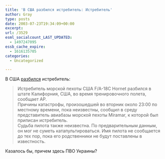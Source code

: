 ```yaml
---
title: 'В США разбился истребитель: Истребитель'
author: Gray
type: posts
date: 2003-07-23T19:34:09+00:00
excerpt:
url: /3529
esml_socialcount_LAST_UPDATED:
  - 1497247095
essb_cache_expire:
  - 1616135705
categories:
  - Uncategorized

---
```








В США <a href="http://www.lenta.ru/world/2003/07/24/jet/" target="_blank">разбился</a> истребитель:

> Истребитель морской пехоты США F/A-18C Hornet разбился в штате Калифорния, США, во время тренировочного полета, сообщает AP.  
> Причины катастрофы, произошедшей во вторник около 23:00 по местному времени, пока неизвестны, сообщил в среду представитель авиабазы морской пехоты Miramar, к которой был приписан истребитель.  
> Судьба пилота также неизвестна. По предварительным данным, он мог не суметь катапультироваться. Имя пилота не сообщается до тех пор, пока его родственники не будут поставлены в известность.

Казалось бы, причем здесь ПВО Украины?